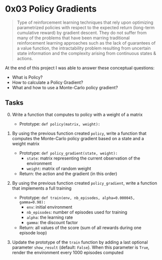 # 0x03 Policy Gradients

> Type of reinforcement learning techniques that rely upon optimizing parametrized policies with respect to the expected return (long-term cumulative reward) by gradient descent. They do not suffer from many of the problems that have been marring traditional reinforcement learning approaches such as the lack of guarantees of a value function, the intractability problem resulting from uncertain state information and the complexity arising from continuous states & actions.

At the end of this project I was able to answer these conceptual questions:

* What is Policy?
* How to calculate a Policy Gradient?
* What and how to use a Monte-Carlo policy gradient?

## Tasks

0. Write a function that computes to policy with a weight of a matrix

    * Prototype: `def policy(matrix, weight):`

1. By using the previous function created `policy`, write a function that computes the Monte-Carlo policy gradient based on a state and a weight matrix

    * Prototype: `def policy_gradient(state, weight):`
        * `state`: matrix representing the current observation of the environment
        * `weight`: matrix of random weight
    * Return: the action and the gradient (in this order)

2. By using the previous function created `policy_gradient`, write a function that implements a full training

    * Prototype: `def train(env, nb_episodes, alpha=0.000045, gamma=0.98):`
        * `env`: initial environment
        * `nb_episodes`: number of episodes used for training
        * `alpha`: the learning rate
        * `gamma`: the discount factor
    * Return: all values of the score (sum of all rewards during one episode loop)

3. Update the prototype of the `train` function by adding a last optional parameter `show_result` (default: `False`). When this parameter is `True`, render the environment every 1000 episodes computed

